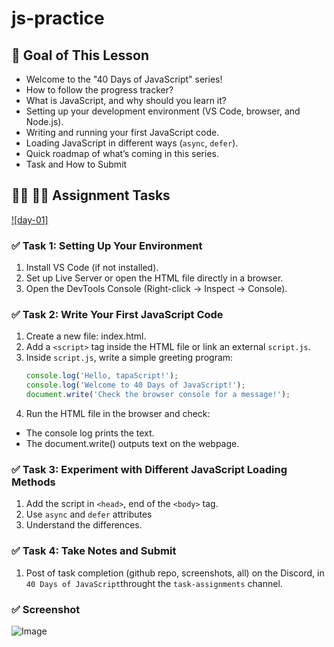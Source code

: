 # js-practice

## **🎯 Goal of This Lesson**

- Welcome to the "40 Days of JavaScript" series!
- How to follow the progress tracker?
- What is JavaScript, and why should you learn it?
- Setting up your development environment (VS Code, browser, and Node.js).
- Writing and running your first JavaScript code.
- Loading JavaScript in different ways (`async`, `defer`).
- Quick roadmap of what’s coming in this series.
- Task and How to Submit

## **👩‍💻 🧑‍💻 Assignment Tasks**

[![day-01]](https://youtu.be/t8QXF85YovE 'Video')

### ✅ Task 1: Setting Up Your Environment

1. Install VS Code (if not installed).
2. Set up Live Server or open the HTML file directly in a browser.
3. Open the DevTools Console (Right-click → Inspect → Console).

### ✅ Task 2: Write Your First JavaScript Code

1. Create a new file: index.html.
2. Add a `<script>` tag inside the HTML file or link an external `script.js`.
3. Inside `script.js`, write a simple greeting program:
   ```js
   console.log('Hello, tapaScript!');
   console.log('Welcome to 40 Days of JavaScript!');
   document.write('Check the browser console for a message!');
   ```
4. Run the HTML file in the browser and check:

- The console log prints the text.
- The document.write() outputs text on the webpage.

### ✅ Task 3: Experiment with Different JavaScript Loading Methods

1. Add the script in `<head>`, end of the `<body>` tag.
2. Use `async` and `defer` attributes
3. Understand the differences.

### ✅ Task 4: Take Notes and Submit

1. Post of task completion (github repo, screenshots, all) on the Discord, in `40 Days of JavaScript`throught the `task-assignments` channel.

### ✅ Screenshot

![Image](https://github.com/user-attachments/assets/2ca9291c-1f26-4932-844f-6937cd3607f0)
